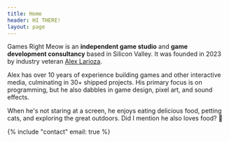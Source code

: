 ```yaml
---
title: Home
header: HI THERE!
layout: page
---
```


Games Right Meow is an __independent game studio__ and __game development consultancy__ based in Silicon Valley. It was founded in 2023 by industry veteran [Alex Larioza](https://alexlarioza.com). 

Alex has over 10 years of experience building games and other interactive media, culminating in 30+ shipped projects. His primary focus is on programming, but he also dabbles in game design, pixel art, and sound effects.

When he's not staring at a screen, he enjoys eating delicious food, petting cats, and exploring the great outdoors. Did I mention he also loves food? 🍕

{% include "contact" email: true %}